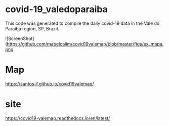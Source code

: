 # covid-19_valedoparaiba
This code was generated to compile the daily covid-19 data in the Vale do Paraíba region, SP, Brazil.

![ScreenShot](https://github.com/mabelcalim/covid19valemap/blob/master/figs/ex_mapa.png

# Map
https://santos-f.github.io/covid19valemap/

# site
https://covid19-valemap.readthedocs.io/en/latest/


